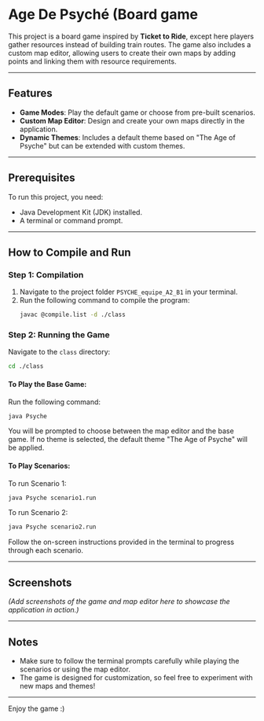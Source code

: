 # Age De Psyché (Board game

This project is a board game inspired by **Ticket to Ride**, except here players gather resources instead of building train routes. The game also includes a custom map editor, allowing users to create their own maps by adding points and linking them with resource requirements.

---

## Features
- **Game Modes**: Play the default game or choose from pre-built scenarios.
- **Custom Map Editor**: Design and create your own maps directly in the application.
- **Dynamic Themes**: Includes a default theme based on "The Age of Psyche" but can be extended with custom themes.

---

## Prerequisites
To run this project, you need:
- Java Development Kit (JDK) installed.
- A terminal or command prompt.

---

## How to Compile and Run

### Step 1: Compilation
1. Navigate to the project folder `PSYCHE_equipe_A2_B1` in your terminal.
2. Run the following command to compile the program:
   ```bash
   javac @compile.list -d ./class
   ```

### Step 2: Running the Game
Navigate to the `class` directory:
```bash
cd ./class
```

#### To Play the Base Game:
Run the following command:
```bash
java Psyche
```
You will be prompted to choose between the map editor and the base game. If no theme is selected, the default theme "The Age of Psyche" will be applied.

#### To Play Scenarios:
To run Scenario 1:
```bash
java Psyche scenario1.run
```
To run Scenario 2:
```bash
java Psyche scenario2.run
```
Follow the on-screen instructions provided in the terminal to progress through each scenario.

---

## Screenshots
*(Add screenshots of the game and map editor here to showcase the application in action.)*

---

## Notes
- Make sure to follow the terminal prompts carefully while playing the scenarios or using the map editor.
- The game is designed for customization, so feel free to experiment with new maps and themes!

---

Enjoy the game :)

